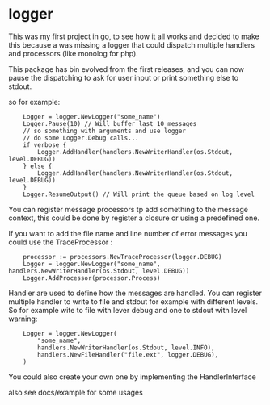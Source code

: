 # logger

This was my first project in go, to see how it all works and decided to make this because a was missing a logger that
could dispatch multiple handlers and processors (like monolog for php).

This package has bin evolved from the first releases, and you can now pause the dispatching to ask for user input or
print something else to stdout.

so for example:

```
	Logger = logger.NewLogger("some_name")
	Logger.Pause(10) // Will buffer last 10 messages
	// so something with arguments and use logger
	// do some Logger.Debug calls...
	if verbose {
		Logger.AddHandler(handlers.NewWriterHandler(os.Stdout, level.DEBUG))
	} else {
		Logger.AddHandler(handlers.NewWriterHandler(os.Stdout, level.DEBUG))
	}
	Logger.ResumeOutput() // Will print the queue based on log level
```

You can register message processors tp add something to the message context, this could be done by register a closure
or using a predefined one.

If you want to add the file name and line number of error messages you could use the TraceProcessor :

```
	processor := processors.NewTraceProcessor(logger.DEBUG)
	Logger = logger.NewLogger("some_name", handlers.NewWriterHandler(os.Stdout, level.DEBUG))
	Logger.AddProcessor(processor.Process)
```

Handler are used to define how the messages are handled. You can register multiple handler to write to file and stdout
for example with different levels. So for example wite to file with lever debug and one to stdout with level warning:

```
	Logger = logger.NewLogger(
		"some_name",
		handlers.NewWriterHandler(os.Stdout, level.INFO),
		handlers.NewFileHandler("file.ext", logger.DEBUG),
	)

```
You could also create your own one by implementing the HandlerInterface

also see docs/example for some usages